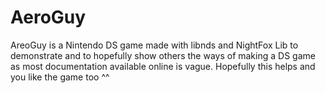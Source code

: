 # AeroGuy
AreoGuy is a Nintendo DS game made with libnds and NightFox Lib to demonstrate and to hopefully show others the ways of making a DS game as most documentation available online is vague. Hopefully this helps and you like the game too ^^
